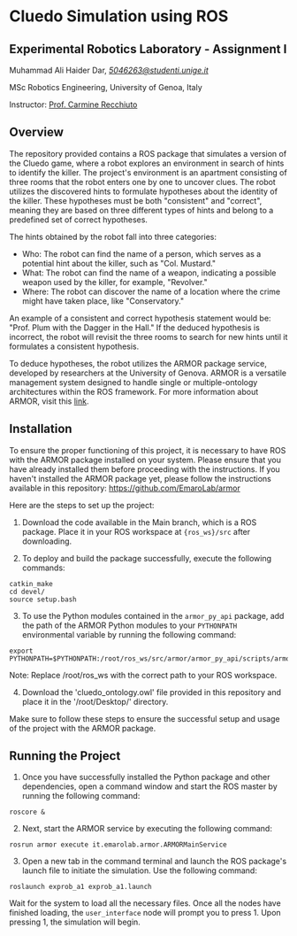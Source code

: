 # Cluedo Simulation using ROS

## Experimental Robotics Laboratory - Assignment I
Muhammad Ali Haider Dar, _[5046263@studenti.unige.it](mailto:5046263@studenti.unige.it)_

MSc Robotics Engineering, University of Genoa, Italy

Instructor: [Prof. Carmine Recchiuto](https://rubrica.unige.it/personale/UkNDWV1r)

## Overview

The repository provided contains a ROS package that simulates a version of the Cluedo game, where a robot explores an environment in search of hints to identify the killer. The project's environment is an apartment consisting of three rooms that the robot enters one by one to uncover clues. The robot utilizes the discovered hints to formulate hypotheses about the identity of the killer. These hypotheses must be both "consistent" and "correct", meaning they are based on three different types of hints and belong to a predefined set of correct hypotheses.

The hints obtained by the robot fall into three categories:

- Who: The robot can find the name of a person, which serves as a potential hint about the killer, such as "Col. Mustard."
- What: The robot can find the name of a weapon, indicating a possible weapon used by the killer, for example, "Revolver."
- Where: The robot can discover the name of a location where the crime might have taken place, like "Conservatory."

An example of a consistent and correct hypothesis statement would be: "Prof. Plum with the Dagger in the Hall." If the deduced hypothesis is incorrect, the robot will revisit the three rooms to search for new hints until it formulates a consistent hypothesis.

To deduce hypotheses, the robot utilizes the ARMOR package service, developed by researchers at the University of Genova. ARMOR is a versatile management system designed to handle single or multiple-ontology architectures within the ROS framework. For more information about ARMOR, visit this [link](https://github.com/EmaroLab/armor).

## Installation

To ensure the proper functioning of this project, it is necessary to have ROS with the ARMOR package installed on your system. Please ensure that you have already installed them before proceeding with the instructions. If you haven't installed the ARMOR package yet, please follow the instructions available in this repository: https://github.com/EmaroLab/armor

Here are the steps to set up the project:

1. Download the code available in the Main branch, which is a ROS package. Place it in your ROS workspace at `{ros_ws}/src` after downloading.

2. To deploy and build the package successfully, execute the following commands:
```
catkin_make
cd devel/
source setup.bash
```

3. To use the Python modules contained in the `armor_py_api` package, add the path of the ARMOR Python modules to your `PYTHONPATH` environmental variable by running the following command:
```
export PYTHONPATH=$PYTHONPATH:/root/ros_ws/src/armor/armor_py_api/scripts/armor_api/
```
  Note: Replace /root/ros_ws with the correct path to your ROS workspace.

4. Download the 'cluedo_ontology.owl' file provided in this repository and place it in the '/root/Desktop/' directory.

Make sure to follow these steps to ensure the successful setup and usage of the project with the ARMOR package.


## Running the Project
1. Once you have successfully installed the Python package and other dependencies, open a command window and start the ROS master by running the following command:
```
roscore &
```

2. Next, start the ARMOR service by executing the following command:
```
rosrun armor execute it.emarolab.armor.ARMORMainService
```

3. Open a new tab in the command terminal and launch the ROS package's launch file to initiate the simulation. Use the following command:
```
roslaunch exprob_a1 exprob_a1.launch
```

Wait for the system to load all the necessary files. Once all the nodes have finished loading, the `user_interface` node will prompt you to press 1. Upon pressing 1, the simulation will begin.

